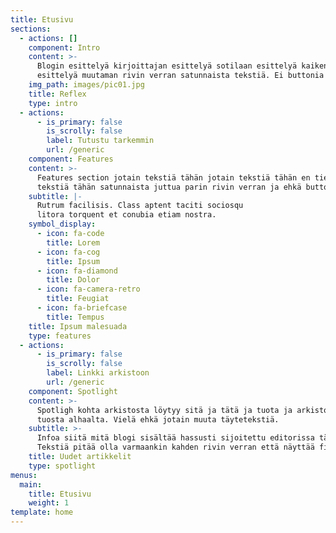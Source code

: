```yaml
---
title: Etusivu
sections:
  - actions: []
    component: Intro
    content: >-
      Blogin esittelyä kirjoittajan esittelyä sotilaan esittelyä kaikenlaista
      esittelyä muutaman rivin verran satunnaista tekstiä. Ei buttonia alle.
    img_path: images/pic01.jpg
    title: Reflex
    type: intro
  - actions:
      - is_primary: false
        is_scrolly: false
        label: Tutustu tarkemmin
        url: /generic
    component: Features
    content: >-
      Features section jotain tekstiä tähän jotain tekstiä tähän en tiedä mitä
      tekstiä tähän satunnaista juttua parin rivin verran ja ehkä buttoni alle
    subtitle: |-
      Rutrum facilisis. Class aptent taciti sociosqu  
      litora torquent et conubia etiam nostra.
    symbol_display:
      - icon: fa-code
        title: Lorem
      - icon: fa-cog
        title: Ipsum
      - icon: fa-diamond
        title: Dolor
      - icon: fa-camera-retro
        title: Feugiat
      - icon: fa-briefcase
        title: Tempus
    title: Ipsum malesuada
    type: features
  - actions:
      - is_primary: false
        is_scrolly: false
        label: Linkki arkistoon
        url: /generic
    component: Spotlight
    content: >-
      Spotligh kohta arkistosta löytyy sitä ja tätä ja tuota ja arkistoon pääsee
      tuosta alhaalta. Vielä ehkä jotain muuta täytetekstiä.
    subtitle: >-
      Infoa siitä mitä blogi sisältää hassusti sijoitettu editorissa tänne alas.
      Tekstiä pitää olla varmaankin kahden rivin verran että näyttää fiksulta.
    title: Uudet artikkelit
    type: spotlight
menus:
  main:
    title: Etusivu
    weight: 1
template: home
---
```


